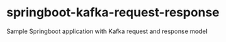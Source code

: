 # springboot-kafka-request-response
Sample Springboot application with Kafka request and response model
